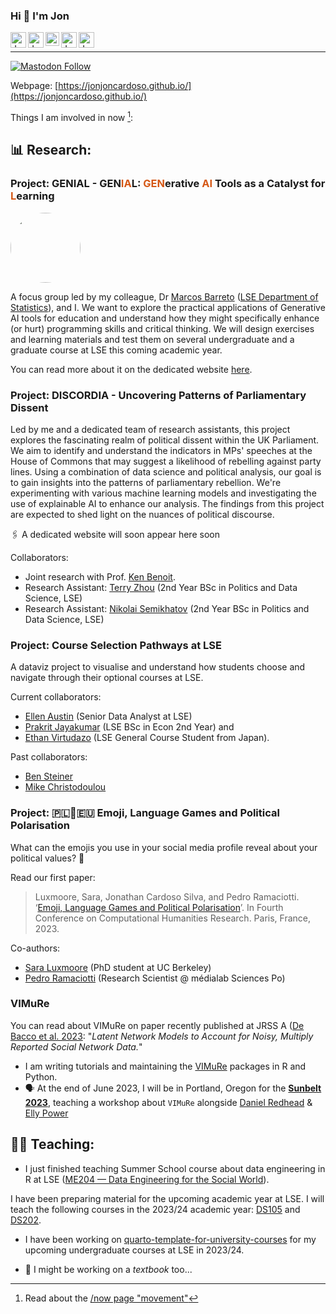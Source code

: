 ### Hi 👋 I'm Jon 


<a href="https://www.lse.ac.uk/DSI/People/Jonathan-Cardoso-Silva">
  <img align="left" alt="Jon's LSE page" width="25px" src="https://upload.wikimedia.org/wikipedia/commons/thumb/5/51/LSE_Logo.svg/319px-LSE_Logo.svg.png" />
</a>

<a href="https://www.linkedin.com/in/jonjoncardoso">
  <img align="left" alt="Jon's LinkedIN" width="25px" src="https://upload.wikimedia.org/wikipedia/commons/thumb/c/ca/LinkedIn_logo_initials.png/240px-LinkedIn_logo_initials.png" />
</a>

<a href="https://scholar.google.co.uk/citations?user=7QrW-s4AAAAJ&hl=en">
  <img align="left" alt="Jon's Gmail" width="22px" src="https://raw.githubusercontent.com/simple-icons/simple-icons/master/icons/googlescholar.svg" />
</a>

<a href="https://www.researchgate.net/profile/Jonathan-Cardoso-Silva">
  <img align="left" alt="Jon's Gmail" width="25px" src="https://upload.wikimedia.org/wikipedia/commons/thumb/5/5e/ResearchGate_icon_SVG.svg/32px-ResearchGate_icon_SVG.svg.png" />
</a>

<a href="mailto:jonathan.car.silva@gmail.com">
  <img align="left" alt="Jon's Gmail" width="25px" src="https://upload.wikimedia.org/wikipedia/commons/thumb/7/7e/Gmail_icon_%282020%29.svg/320px-Gmail_icon_%282020%29.svg.png" />
</a>

<br/>

__________________________

[![Mastodon Follow](https://img.shields.io/mastodon/follow/110434003198028743?domain=https%3A%2F%2Fdatasci.social&style=social)](https://datasci.social/@jonjoncardoso)

Webpage: [https://jonjoncardoso.github.io/](https://jonjoncardoso.github.io/)


Things I am involved in now [^1]:

## 📊 **Research**:

### Project: GENIAL - GEN<font color='#D55816'>IA</font>L: <font color='#D55816'>GEN</font>erative <font color='#D55816'>AI</font> Tools as a Catalyst for <font color='#D55816'>L</font>earning

<img src="https://github.com/LSE-DSI/genial/assets/896254/413df2b5-cabd-4fbf-94fa-3d50dcefbd22"  style="object-fit: cover;width:8em;height:8em;border-radius: 70%;"/>

A focus group led by my colleague, Dr [Marcos Barreto](https://marcosebarreto.github.io/) ([LSE Department of Statistics](https://lse.ac.uk/statistics)), and I. We want to explore the practical applications of Generative AI tools for education and understand how they might specifically enhance (or hurt) programming skills and critical thinking. We will design exercises and learning materials and test them on several undergraduate and a graduate course at LSE this coming academic year.

You can read more about it on the dedicated website [here](http://lse-dsi.github.io/genial).

### Project: DISCORDIA - Uncovering Patterns of Parliamentary Dissent

Led by me and a dedicated team of research assistants, this project explores the fascinating realm of political dissent within the UK Parliament. We aim to identify and understand the indicators in MPs' speeches at the House of Commons that may suggest a likelihood of rebelling against party lines. Using a combination of data science and political analysis, our goal is to gain insights into the patterns of parliamentary rebellion. We're experimenting with various machine learning models and investigating the use of explainable AI to enhance our analysis. The findings from this project are expected to shed light on the nuances of political discourse.

🖇️ A dedicated website will soon appear here soon

Collaborators:

- Joint research with Prof. [Ken Benoit](https://kenbenoit.net/).
- Research Assistant: [Terry Zhou](https://github.com/tz1211) (2nd Year BSc in Politics and Data Science, LSE)
- Research Assistant: [Nikolai Semikhatov](https://github.com/Sevnhutsjr) (2nd Year BSc in Politics and Data Science, LSE)
 
### Project: Course Selection Pathways at LSE

A dataviz project to visualise and understand how students choose and navigate through their optional courses at LSE. 

Current collaborators:

- [Ellen Austin](https://www.linkedin.com/in/ellen-austin-886a03a/) (Senior Data Analyst at LSE)
- [Prakrit Jayakumar](https://github.com/prakritj) (LSE BSc in Econ 2nd Year) and
- [Ethan Virtudazo](https://github.com/ethanvirtudazo) (LSE General Course Student from Japan).

Past collaborators:

- [Ben Steiner](https://github.com/BSteiner1)
- [Mike Christodoulou](https://github.com/mdc2002)

### Project: 🇵🇱🤝🇪🇺 Emoji, Language Games and Political Polarisation

What can the emojis you use in your social media profile reveal about your political values? 🤔

Read our first paper:

> Luxmoore, Sara, Jonathan Cardoso Silva, and Pedro Ramaciotti. ‘[Emoji, Language Games and Political Polarisation](https://hal.science/hal-04297824)’. In Fourth Conference on Computational Humanities Research. Paris, France, 2023.


Co-authors:

- [Sara Luxmoore](https://github.com/saraluxmoore) (PhD student at UC Berkeley)
- [Pedro Ramaciotti](https://pedroramaciotti.github.io/) (Research Scientist @ médialab Sciences Po)

### VIMuRe

You can read about VIMuRe on paper recently published at JRSS A ([De Bacco et al. 2023](https://doi.org/10.1093/jrsssa/qnac004): "_Latent Network Models to Account for Noisy, Multiply Reported Social Network Data._"

- I am writing tutorials and maintaining the [VIMuRe](https://latentnetworks.github.io/vimure/) packages in R and Python.
- 🗣️ At the end of June 2023, I will be in Portland, Oregon for the [**Sunbelt 2023**](https://www.insna.org/events/sunbelt-2023), teaching a workshop about `VIMuRe` alongside [Daniel Redhead](https://github.com/danielredhead ) & [Elly Power](https://github.com/eapower)  

## 🧑‍🏫 **Teaching**:

- I just finished teaching Summer School course about data engineering in R at LSE ([ME204 — Data Engineering for the Social World](https://www.lse.ac.uk/study-at-lse/summer-schools/summer-school/courses/research-methods/me204)).

I have been preparing material for the upcoming academic year at LSE. I will teach the following courses in the 2023/24 academic year: [DS105](https://lse-dsi.github.io/DS105) and [DS202](https://lse-dsi.github.io/lse-ds202-course-notes).

- I have been working on [quarto-template-for-university-courses](https://github.com/jonjoncardoso/quarto-template-for-university-courses) for my upcoming undergraduate courses at LSE in 2023/24.


- 📖 I might be working on a _textbook_ too...


[^1]: Read about the [/now page "movement"](https://sive.rs/nowff)


